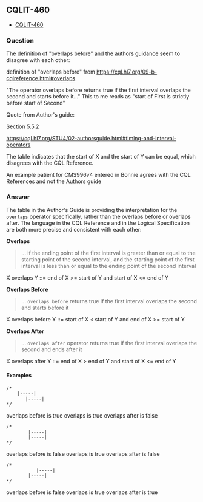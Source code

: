## CQLIT-460

* [CQLIT-460](https://oncprojectracking.healthit.gov/support/browse/CQLIT-460)

### Question

The definition of "overlaps before" and the authors guidance seem to disagree with each other:

definition of "overlaps before" from https://cql.hl7.org/09-b-cqlreference.html#overlaps

"The operator overlaps before returns true if the first interval overlaps the second and starts before it..."
This to me reads as "start of First is strictly before start of Second"

Quote from Author's guide:

Section 5.5.2

https://cql.hl7.org/STU4/02-authorsguide.html#timing-and-interval-operators

The table indicates that the start of X and the start of Y can be equal, which disagrees with the CQL Reference.

An example patient for CMS996v4 entered in Bonnie agrees with the CQL References and not the Authors guide

### Answer

The table in the Author's Guide is providing the interpretation for the `overlaps` operator specifically, rather than the overlaps before or overlaps after. The language in the CQL Reference and in the Logical Specification are both more precise and consistent with each other:

**Overlaps**

> ... if the ending point of the first interval is greater than or equal to the starting point of the second interval, and the starting point of the first interval is less than or equal to the ending point of the second interval

X overlaps Y ::= end of X >= start of Y and start of X <= end of Y

**Overlaps Before**

> ... `overlaps before` returns true if the first interval overlaps the second and starts before it

X overlaps before Y ::= start of X < start of Y and end of X >= start of Y

**Overlaps After**

> ... `overlaps after` operator returns true if the first interval overlaps the second and ends after it

X overlaps after Y ::= end of X > end of Y and start of X <= end of Y

#### Examples

```cql
/*
    |-----|
       |-----|
*/
```

overlaps before is true
overlaps is true
overlaps after is false

```cql
/*
        |-----|
        |-----|    
*/
```

overlaps before is false
overlaps is true
overlaps after is false


```cql
/*
           |-----|
        |-----|    
*/
```

overlaps before is false
overlaps is true
overlaps after is true
